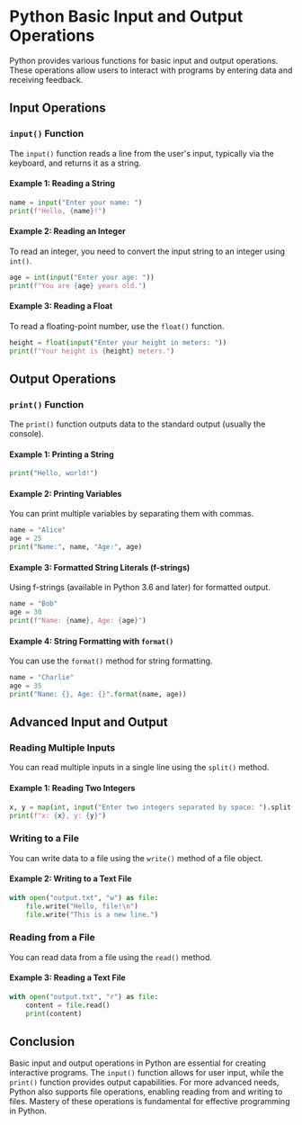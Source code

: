 # Python Basic Input and Output Operations

Python provides various functions for basic input and output operations. These operations allow users to interact with programs by entering data and receiving feedback.

## Input Operations

### `input()` Function

The `input()` function reads a line from the user's input, typically via the keyboard, and returns it as a string.

#### Example 1: Reading a String

```python
name = input("Enter your name: ")
print(f"Hello, {name}!")
```

#### Example 2: Reading an Integer

To read an integer, you need to convert the input string to an integer using `int()`.

```python
age = int(input("Enter your age: "))
print(f"You are {age} years old.")
```

#### Example 3: Reading a Float

To read a floating-point number, use the `float()` function.

```python
height = float(input("Enter your height in meters: "))
print(f"Your height is {height} meters.")
```

## Output Operations

### `print()` Function

The `print()` function outputs data to the standard output (usually the console).

#### Example 1: Printing a String

```python
print("Hello, world!")
```

#### Example 2: Printing Variables

You can print multiple variables by separating them with commas.

```python
name = "Alice"
age = 25
print("Name:", name, "Age:", age)
```

#### Example 3: Formatted String Literals (f-strings)

Using f-strings (available in Python 3.6 and later) for formatted output.

```python
name = "Bob"
age = 30
print(f"Name: {name}, Age: {age}")
```

#### Example 4: String Formatting with `format()`

You can use the `format()` method for string formatting.

```python
name = "Charlie"
age = 35
print("Name: {}, Age: {}".format(name, age))
```

## Advanced Input and Output

### Reading Multiple Inputs

You can read multiple inputs in a single line using the `split()` method.

#### Example 1: Reading Two Integers

```python
x, y = map(int, input("Enter two integers separated by space: ").split())
print(f"x: {x}, y: {y}")
```

### Writing to a File

You can write data to a file using the `write()` method of a file object.

#### Example 2: Writing to a Text File

```python
with open("output.txt", "w") as file:
    file.write("Hello, file!\n")
    file.write("This is a new line.")
```

### Reading from a File

You can read data from a file using the `read()` method.

#### Example 3: Reading a Text File

```python
with open("output.txt", "r") as file:
    content = file.read()
    print(content)
```

## Conclusion

Basic input and output operations in Python are essential for creating interactive programs. The `input()` function allows for user input, while the `print()` function provides output capabilities. For more advanced needs, Python also supports file operations, enabling reading from and writing to files. Mastery of these operations is fundamental for effective programming in Python.